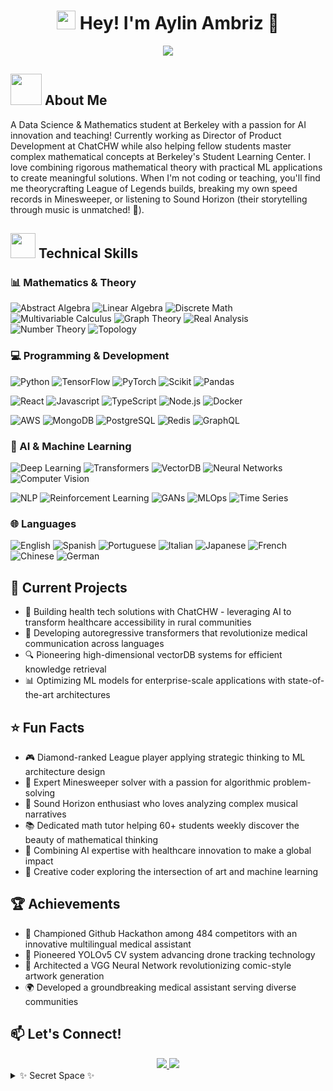 <div align="center">

# <img src="https://emojis.slackmojis.com/emojis/images/1531849430/4246/blob-sunglasses.gif?1531849430" width="30"/> Hey! I'm Aylin Ambriz 👋

<img src="https://quotes-github-readme.vercel.app/api?type=horizontal&theme=catppuccin_mocha&quote=A year spent in artificial intelligence is enough to make one believe in God.&author=Alan Perlis" />

</div>

## <img src="https://media.giphy.com/media/mGcNjsfWAjY5AEZNw6/giphy.gif" width="50"> About Me
A Data Science & Mathematics student at Berkeley with a passion for AI innovation and teaching! Currently working as Director of Product Development at ChatCHW while also helping fellow students master complex mathematical concepts at Berkeley's Student Learning Center. I love combining rigorous mathematical theory with practical ML applications to create meaningful solutions. When I'm not coding or teaching, you'll find me theorycrafting League of Legends builds, breaking my own speed records in Minesweeper, or listening to Sound Horizon (their storytelling through music is unmatched! 🎵).

## <img src="https://media.giphy.com/media/WUlplcMpOCEmTGBtBW/giphy.gif" width="40"> Technical Skills

### 📊 Mathematics & Theory
<p>
 <img alt="Abstract Algebra" src="https://img.shields.io/badge/Abstract_Algebra-FF6B6B?style=flat-square" />
 <img alt="Linear Algebra" src="https://img.shields.io/badge/Linear_Algebra-4BC0C0?style=flat-square" />
 <img alt="Discrete Math" src="https://img.shields.io/badge/Discrete_Math-9966FF?style=flat-square" />
 <img alt="Multivariable Calculus" src="https://img.shields.io/badge/Multivariable_Calculus-FF9F40?style=flat-square" />
 <img alt="Graph Theory" src="https://img.shields.io/badge/Graph_Theory-FF85A2?style=flat-square" />
 <img alt="Real Analysis" src="https://img.shields.io/badge/Real_Analysis-7EC8E3?style=flat-square" />
 <img alt="Number Theory" src="https://img.shields.io/badge/Number_Theory-C3B1E1?style=flat-square" />
 <img alt="Topology" src="https://img.shields.io/badge/Topology-FFB347?style=flat-square" />
</p>

### 💻 Programming & Development
<p>
 <img alt="Python" src="https://img.shields.io/badge/PYTHON-FFD43B?style=flat-square&logo=python&logoColor=darkgreen" />
 <img alt="TensorFlow" src="https://img.shields.io/badge/TensorFlow-FF6F00?style=flat-square&logo=tensorflow&logoColor=white" />
 <img alt="PyTorch" src="https://img.shields.io/badge/PyTorch-EE4C2C?style=flat-square&logo=pytorch&logoColor=white" />
 <img alt="Scikit" src="https://img.shields.io/badge/Scikit_Learn-F7931E?style=flat-square&logo=scikit-learn&logoColor=white" />
 <img alt="Pandas" src="https://img.shields.io/badge/Pandas-150458?style=flat-square&logo=pandas&logoColor=white" />
</p>
<p>
 <img alt="React" src="https://img.shields.io/badge/REACT-45b8d8?style=flat-square&logo=react&logoColor=white" />
 <img alt="Javascript" src="https://img.shields.io/badge/JAVASCRIPT-F7DF1E?style=flat-square&logo=javascript&logoColor=black" />
 <img alt="TypeScript" src="https://img.shields.io/badge/TypeScript-3178C6?style=flat-square&logo=typescript&logoColor=white" />
 <img alt="Node.js" src="https://img.shields.io/badge/Node.js-339933?style=flat-square&logo=node.js&logoColor=white" />
 <img alt="Docker" src="https://img.shields.io/badge/Docker-2496ED?style=flat-square&logo=docker&logoColor=white" />
</p>
<p>
 <img alt="AWS" src="https://img.shields.io/badge/AWS-232F3E?style=flat-square&logo=amazon-aws&logoColor=white" />
 <img alt="MongoDB" src="https://img.shields.io/badge/MongoDB-47A248?style=flat-square&logo=mongodb&logoColor=white" />
 <img alt="PostgreSQL" src="https://img.shields.io/badge/PostgreSQL-336791?style=flat-square&logo=postgresql&logoColor=white" />
 <img alt="Redis" src="https://img.shields.io/badge/Redis-DC382D?style=flat-square&logo=redis&logoColor=white" />
 <img alt="GraphQL" src="https://img.shields.io/badge/GraphQL-E10098?style=flat-square&logo=graphql&logoColor=white" />
</p>

### 🤖 AI & Machine Learning
<p>
 <img alt="Deep Learning" src="https://img.shields.io/badge/Deep_Learning-FF4B4B?style=flat-square" />
 <img alt="Transformers" src="https://img.shields.io/badge/Transformers-792EE5?style=flat-square" />
 <img alt="VectorDB" src="https://img.shields.io/badge/VectorDB-00C7B7?style=flat-square" />
 <img alt="Neural Networks" src="https://img.shields.io/badge/Neural_Networks-FF3366?style=flat-square" />
 <img alt="Computer Vision" src="https://img.shields.io/badge/Computer_Vision-5C3EE8?style=flat-square" />
</p>
<p>
 <img alt="NLP" src="https://img.shields.io/badge/Natural_Language_Processing-00ADD8?style=flat-square" />
 <img alt="Reinforcement Learning" src="https://img.shields.io/badge/Reinforcement_Learning-FF6B6B?style=flat-square" />
 <img alt="GANs" src="https://img.shields.io/badge/GANs-00FFFF?style=flat-square" />
 <img alt="MLOps" src="https://img.shields.io/badge/MLOps-FF9A00?style=flat-square" />
 <img alt="Time Series" src="https://img.shields.io/badge/Time_Series_Analysis-4B0082?style=flat-square" />
</p>

### 🌐 Languages
<p>
 <img alt="English" src="https://img.shields.io/badge/English-Native-85EA2D?style=flat-square" />
 <img alt="Spanish" src="https://img.shields.io/badge/Spanish-Native-85EA2D?style=flat-square" />
 <img alt="Portuguese" src="https://img.shields.io/badge/Portuguese-Native-85EA2D?style=flat-square" />
 <img alt="Italian" src="https://img.shields.io/badge/Italian-Professional-0091BD?style=flat-square" />
 <img alt="Japanese" src="https://img.shields.io/badge/Japanese-Professional-0091BD?style=flat-square" />
 <img alt="French" src="https://img.shields.io/badge/French-Professional-0091BD?style=flat-square" />
 <img alt="Chinese" src="https://img.shields.io/badge/Chinese-Professional-0091BD?style=flat-square" />
 <img alt="German" src="https://img.shields.io/badge/German-Professional-0091BD?style=flat-square" />
</p>

## 🎯 Current Projects
- 🏥 Building health tech solutions with ChatCHW - leveraging AI to transform healthcare accessibility in rural communities
- 🤖 Developing autoregressive transformers that revolutionize medical communication across languages
- 🔍 Pioneering high-dimensional vectorDB systems for efficient knowledge retrieval
- 📊 Optimizing ML models for enterprise-scale applications with state-of-the-art architectures

## ⭐ Fun Facts
- 🎮 Diamond-ranked League player applying strategic thinking to ML architecture design
- 🧩 Expert Minesweeper solver with a passion for algorithmic problem-solving
- 🎵 Sound Horizon enthusiast who loves analyzing complex musical narratives
- 📚 Dedicated math tutor helping 60+ students weekly discover the beauty of mathematical thinking
- 🌟 Combining AI expertise with healthcare innovation to make a global impact
- 🎨 Creative coder exploring the intersection of art and machine learning

## 🏆 Achievements
- 🥇 Championed Github Hackathon among 484 competitors with an innovative multilingual medical assistant
- 🚁 Pioneered YOLOv5 CV system advancing drone tracking technology
- 🎨 Architected a VGG Neural Network revolutionizing comic-style artwork generation
- 🌍 Developed a groundbreaking medical assistant serving diverse communities

## 📫 Let's Connect!
<div align="center">
<a href="mailto:aylin.amb@berkeley.edu">
 <img src="https://img.shields.io/badge/Email-FF4B4B?style=for-the-badge&logo=gmail&logoColor=white"/>
</a>
<a href="https://linkedin.com/in/YOUR_LINKEDIN">
 <img src="https://img.shields.io/badge/LinkedIn-0077B5?style=for-the-badge&logo=linkedin&logoColor=white"/>
</a>
</div>

<details>
<summary>✨ Secret Space ✨</summary>
<br>
<p align="center">
<img src="https://media.giphy.com/media/3oKIPnAiaMCws8nOsE/giphy.gif" width="300" />
<br>
<br>
Thanks for visiting! Fun fact: I'm working on combining my love for Sound Horizon's storytelling with AI to create something magical! 🎵✨
</p>
</details>
